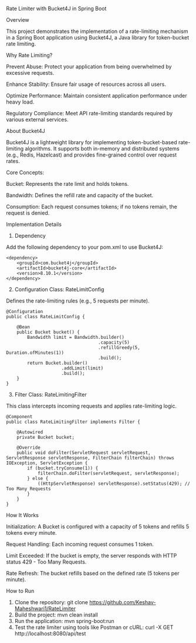 Rate Limiter with Bucket4J in Spring Boot

Overview

This project demonstrates the implementation of a rate-limiting mechanism in a Spring Boot application using Bucket4J, a Java library for token-bucket rate limiting.

Why Rate Limiting?

Prevent Abuse: Protect your application from being overwhelmed by excessive requests.

Enhance Stability: Ensure fair usage of resources across all users.

Optimize Performance: Maintain consistent application performance under heavy load.

Regulatory Compliance: Meet API rate-limiting standards required by various external services.

About Bucket4J

Bucket4J is a lightweight library for implementing token-bucket-based rate-limiting algorithms. It supports both in-memory and distributed systems (e.g., Redis, Hazelcast) and provides fine-grained control over request rates.

Core Concepts:

Bucket: Represents the rate limit and holds tokens.

Bandwidth: Defines the refill rate and capacity of the bucket.

Consumption: Each request consumes tokens; if no tokens remain, the request is denied.

Implementation Details

1. Dependency

Add the following dependency to your pom.xml to use Bucket4J:

    <dependency>
        <groupId>com.bucket4j</groupId>
        <artifactId>bucket4j-core</artifactId>
        <version>8.10.1</version>
    </dependency>

2. Configuration Class: RateLimitConfig

Defines the rate-limiting rules (e.g., 5 requests per minute).

    @Configuration
    public class RateLimitConfig {
    
        @Bean
        public Bucket bucket() {
            Bandwidth limit = Bandwidth.builder()
                                       .capacity(5)
                                       .refillGreedy(5, Duration.ofMinutes(1))
                                       .build();
            return Bucket.builder()
                         .addLimit(limit)
                         .build();
        }
    }

3. Filter Class: RateLimitingFilter

This class intercepts incoming requests and applies rate-limiting logic.

    @Component
    public class RateLimitingFilter implements Filter {
    
        @Autowired
        private Bucket bucket;
    
        @Override
        public void doFilter(ServletRequest servletRequest, ServletResponse servletResponse, FilterChain filterChain) throws IOException, ServletException {
            if (bucket.tryConsume(1)) {
                filterChain.doFilter(servletRequest, servletResponse);
            } else {
                ((HttpServletResponse) servletResponse).setStatus(429); // Too Many Requests
            }
        }
    }


How It Works

Initialization: A Bucket is configured with a capacity of 5 tokens and refills 5 tokens every minute.

Request Handling: Each incoming request consumes 1 token.

Limit Exceeded: If the bucket is empty, the server responds with HTTP status 429 - Too Many Requests.

Rate Refresh: The bucket refills based on the defined rate (5 tokens per minute).

How to Run

1. Clone the repository: git clone https://github.com/Keshav-Maheshwari1/RateLimiter
2. Build the project: mvn clean install
3. Run the application: mvn spring-boot:run
4. Test the rate limiter using tools like Postman or cURL: curl -X GET http://localhost:8080/api/test


